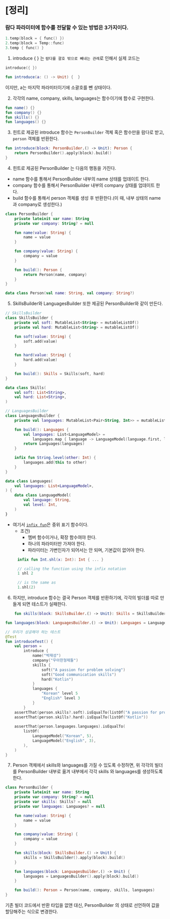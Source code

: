# [정리]

### 람다 파라미터에 함수를 전달할 수 있는 방법은 3가지이다.

```kotlin
1.temp(block = { func() })
2.temp(block = Temp::func)
3.temp { func() }
```

1. introduce { } 는 `람다를 괄호 밖으로 빼내는 관례`로 인해서 실제 코드는

``` kotlin
introduce({ })

fun introduce(a: () -> Unit) {  }

```

이지만, a는 마지막 파라미터이기에 소괄호를 뺀 상태이다.

2. 각각의 name, company, skills, languages는 함수이기에 함수로 구현한다.

```kotlin
fun name() {}
fun company() {}
fun skills() {}
fun languages() {}
```

3. 힌트로 제공된 introduce 함수는 `PersonBuilder` 객체 혹은 함수만을 람다로 받고, `person` 객체를 반환한다.

```kotlin
fun introduce(block: PersonBuilder.() -> Unit): Person {
    return PersonBuilder().apply(block).build()
}
```

4. 힌트로 제공된 PersonBuilder 는 다음의 행동을 가진다.

- name 함수를 통해서 PersonBuilder 내부의 name 상태를 업데이트 한다.
- company 함수를 통해서 PersonBuilder 내부의 company 상태를 업데이트 한다.
- build 함수를 통해서 person 객체를 생성 후 반환한다.(이 때, 내부 상태의 name과 company로 생성한다.)

```kotlin
class PersonBuilder {
    private lateinit var name: String
    private var company: String? = null

    fun name(value: String) {
        name = value
    }

    fun company(value: String) {
        company = value
    }

    fun build(): Person {
        return Person(name, company)
    }
}

data class Person(val name: String, val company: String?)
```

5. SkillsBuilder와 LanguagesBuilder 또한 제공된 PersonBuilder와 같이 만든다.

```kotlin
// SkillsBuilder
class SkillsBuilder {
    private val soft: MutableList<String> = mutableListOf()
    private val hard: MutableList<String> = mutableListOf()

    fun soft(value: String) {
        soft.add(value)
    }

    fun hard(value: String) {
        hard.add(value)
    }

    fun build(): Skills = Skills(soft, hard)
}

data class Skills(
    val soft: List<String>,
    val hard: List<String>,
)
```

```kotlin
// LanguagesBuilder
class LanguagesBuilder {
    private val languages: MutableList<Pair<String, Int>> = mutableListOf()

    fun build(): Languages {
        val languages: List<LanguageModel> =
            languages.map { language -> LanguageModel(language.first, language.second) }
        return Languages(languages)
    }

    infix fun String.level(other: Int) {
        languages.add(this to other)
    }
}

data class Languages(
    val languages: List<LanguageModel>,
) {
    data class LanguageModel(
        val language: String,
        val level: Int,
    )
}
```

- 여기서 [`infix fun`](https://kotlinlang.org/docs/functions.html#infix-notation)은 중위 표기 함수이다.
    - 조건)
        - 멤버 함수이거나, 확장 함수여야 한다.
        - 하나의 파라미터만 가져야 한다.
        - 파라미터는 가변인자가 되어서는 안 되며, 기본값이 없어야 한다.
  ```kotlin
    infix fun Int.shl(x: Int): Int { ... }
  
    // calling the function using the infix notation
    1 shl 2

    // is the same as
    1.shl(2)
  ```

6. 하지만, introduce 함수는 결국 Person 객체를 반환하기에, 각각의 빌더를 따로 만들게 되면 테스트가 실패한다.

```kotlin
    fun skills(block: SkillsBuilder.() -> Unit): Skills = SkillsBuilder().apply(block).build()

fun languages(block: LanguagesBuilder.() -> Unit): Languages = LanguagesBuilder().apply(block).build()
```

```kotlin
// 우리가 성공해야 하는 테스트
@Test
fun introduceTest() {
    val person =
        introduce {
            name("박재성")
            company("우아한형제들")
            skills {
                soft("A passion for problem solving")
                soft("Good communication skills")
                hard("Kotlin")
            }
            languages {
                "Korean" level 5
                "English" level 3
            }
        }
    assertThat(person.skills?.soft).isEqualTo(listOf("A passion for problem solving", "Good communication skills"))
    assertThat(person.skills?.hard).isEqualTo(listOf("Kotlin"))
    
    assertThat(person.languages.languages).isEqualTo(
        listOf(
            LanguageModel("Korean", 5),
            LanguageModel("English", 3),
        ),
    )
}
```

7. Person 객체에서 skills와 languages를 가질 수 있도록 수정하면, 위 각각의 빌더를 PersonBuilder 내부로 옮겨 내부에서 각각 skills 와 languages를 생성하도록 한다.

```kotlin
class PersonBuilder {
    private lateinit var name: String
    private var company: String? = null
    private var skills: Skills? = null
    private var languages: Languages? = null

    fun name(value: String) {
        name = value
    }

    fun company(value: String) {
        company = value
    }

    fun skills(block: SkillsBuilder.() -> Unit) {
        skills = SkillsBuilder().apply(block).build()
    }

    fun languages(block: LanguagesBuilder.() -> Unit) {
        languages = LanguagesBuilder().apply(block).build()
    }

    fun build(): Person = Person(name, company, skills, languages)
}
```

기존 빌더 코드에서 반환 타입을 없앤 대신, PersonBuilder 의 상태로 선언하여 값을 할당해주는 식으로 변경한다.
